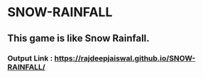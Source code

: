 # SNOW-RAINFALL

## This game is like Snow Rainfall.

### Output Link : https://rajdeepjaiswal.github.io/SNOW-RAINFALL/
